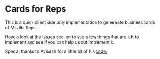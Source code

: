 Cards for Reps
==============

This is a quick client side only implementation to genereate business cards of Mozilla Reps.

Have a look at the issues section to see a few things that are left to implement and see if you can help us out implement it.

Special thanks to Avinash for a little bit of his [code.](https://github.com/hardfire/reca)
